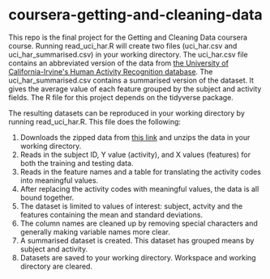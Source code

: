 # coursera-getting-and-cleaning-data

This repo is the final project for the Getting and Cleaning Data coursera course. Running read_uci_har.R will create two files (uci_har.csv and uci_har_summarised.csv) in your working directory. The uci_har.csv file contains an abbreviated version of the data from [the University of California-Irvine's Human Activity Recognition database](http://archive.ics.uci.edu/ml/datasets/Human+Activity+Recognition+Using+Smartphones). The uci_har_summarised.csv contains a summarised version of the dataset. It gives the average value of each feature grouped by the subject and activity fields. The R file for this project depends on the tidyverse package.

The resulting datasets can be reproduced in your working directory by running read_uci_har.R. This file does the following:

1. Downloads the zipped data from [this link](https://d396qusza40orc.cloudfront.net/getdata%2Fprojectfiles%2FUCI%20HAR%20Dataset.zip) and unzips the data in your working directory.
2. Reads in the subject ID, Y value (activity), and X values (features) for both the training and testing data.
3. Reads in the feature names and a table for translating the activity codes into meaningful values.
4. After replacing the activity codes with meaningful values, the data is all bound together.
5. The dataset is limited to values of interest: subject, actvity and the features containing the mean and standard deviations.
6. The column names are cleaned up by removing special characters and generally making variable names more clear.
7. A summarised dataset is created. This dataset has grouped means by subject and activity.
8. Datasets are saved to your working directory. Workspace and working directory are cleared.